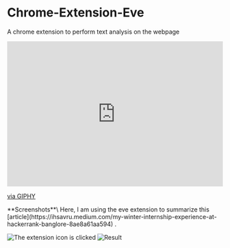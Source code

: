 # Chrome-Extension-Eve
A chrome extension to perform text analysis on the webpage

<div style="width:100%;height:0;padding-bottom:67%;position:relative;"><iframe src="https://giphy.com/embed/ktI31VYb7oG6k" width="100%" height="100%" style="position:absolute" frameBorder="0" class="giphy-embed" allowFullScreen></iframe></div><p><a href="https://giphy.com/gifs/pixar-wall-e-walle-ktI31VYb7oG6k">via GIPHY</a></p>
**Screenshots**\
Here, I am using the eve extension to summarize this [article](https://ihsavru.medium.com/my-winter-internship-experience-at-hackerrank-banglore-8ae8a61aa594) .

![The extension icon is clicked](https://github.com/Kakarot-2000/Chrome-Extension-Eve/blob/rohan-krishna/summarize/images/Screenshot%20(351).png?raw=true)
![Result](https://github.com/Kakarot-2000/Chrome-Extension-Eve/blob/rohan-krishna/summarize/images/Screenshot%20(350).png?raw=true)
